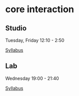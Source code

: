 # core interaction

## Studio

Tuesday, Friday 12:10 - 2:50

[Syllabus](https://paper.dropbox.com/doc/Syllabus-Core-Studio-Interaction--AWNp6yUxiFoxlDCz7IJ~DB5GAg-lfFZMpL1wNwMAYCxesGY9)

## Lab

Wednesday 19:00 - 21:40

[Syllabus]()